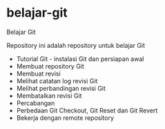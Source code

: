 # belajar-git
Belajar Git

Repository ini adalah repository untuk belajar Git
  - Tutorial Git - instalasi Git dan persiapan awal
  - Membuat repository Git
  - Membuat revisi
  - Melihat catatan log revisi Git
  - Melihat perbandingan revisi Git
  - Membatalkan revisi Git
  - Percabangan
  - Perbedaan Git Checkout, Git Reset dan Git Revert
  - Bekerja dengan remote repository
